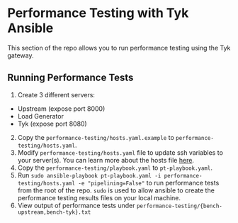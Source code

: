 # Performance Testing with Tyk Ansible
This section of the repo allows you to run performance testing using the Tyk gateway.

## Running Performance Tests
1. Create 3 different servers:
  - Upstream (expose port 8000)
  - Load Generator
  - Tyk (expose port 8080)
2. Copy the `performance-testing/hosts.yaml.example` to `performance-testing/hosts.yaml`.
3. Modify `performance-testing/hosts.yaml` file to update ssh variables to your server(s). You can learn more about the hosts file [here](https://docs.ansible.com/ansible/latest/user_guide/intro_inventory.html).
4. Copy the `performance-testing/playbook.yaml` to `pt-playbook.yaml`.
5. Run `sudo ansible-playbook pt-playbook.yaml -i performance-testing/hosts.yaml -e "pipelining=False"` to run performance tests from the root of the repo. `sudo` is used to allow ansible to create the performance testing results files on your local machine.
6. View output of performance tests under `performance-testing/{bench-upstream,bench-tyk}.txt`
